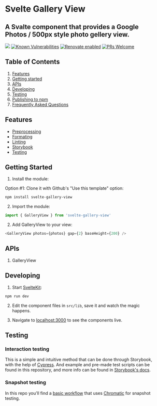 # Svelte Gallery View

## A Svalte component that provides a Google Photos / 500px style photo gellery view.

[![](https://github.com/leiwan5/svelte-gallery-view/workflows/Node%20CI/badge.svg)](https://github.com/leiwan5/svelte-gallery-view/actions?query=workflow%3A%22Node+CI%22)
[![Known Vulnerabilities](https://snyk.io/test/github/leiwan5/svelte-gallery-view/badge.svg)](https://snyk.io/test/github/leiwan5/svelte-gallery-view)
[![Renovate enabled](https://img.shields.io/badge/renovate-enabled-brightgreen.svg)](https://renovatebot.com/)
[![PRs Welcome](https://img.shields.io/badge/PRs-welcome-brightgreen.svg)](http://makeapullrequest.com)

## Table of Contents

1. [Features](#features)
1. [Getting started](#getting-started)
1. [APIs](#apis)
1. [Developing](#developing)
1. [Testing](#testing)
1. [Publishing to npm](#publishing-to-npm)
1. [Frequently Asked Questions](#frequently-asked-questions)

## Features

-   [Preprocessing](https://github.com/sveltejs/svelte-preprocess/blob/main/README.md)
-   [Formating](https://github.com/sveltejs/prettier-plugin-svelte)
-   [Linting](https://github.com/sveltejs/eslint-plugin-svelte3)
-   [Storybook](https://storybook.js.org/docs/svelte/get-started/introduction)
-   [Testing](https://storybook.js.org/docs/svelte/workflows/testing-with-storybook)

## Getting Started

1. Install the module:

Option #1: Clone it with Github's "Use this template" option:

```bash
npm install svelte-gallery-view
```

2. Import the module:

```javascript
import { GalleryView } from 'svelte-gallery-view'
```

2. Add GalleryView to your view:

```javascript
<GalleryView photos={photos} gap={2} baseHeight={200} />
```

## APIs

1. GalleryView

## Developing

1. Start [SvelteKit](https://kit.svelte.dev/):

```bash
npm run dev
```

2. Edit the component files in `src/lib`, save it and watch the magic happens.

3. Navigate to [localhost:3000](http://localhost:3000) to see the components live.

## Testing

### Interaction testing

This is a simple and intuitive method that can be done through Storybook, with the help of [Cypress](https://cypress.io).
And example and pre-made test scripts can be found in this repository, and more info can be found in [Storybook's docs](https://storybook.js.org/docs/svelte/workflows/interaction-testing).

### Snapshot testing

In this repo you'll find a [basic workflow](.github/chromatic.yml) that uses [Chromatic](https://www.chromatic.com/) for snapshot testing.

